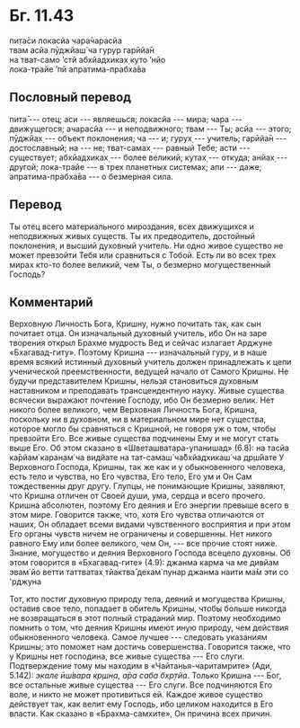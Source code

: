 # Бг. 11.43
пита̄си локасйа чара̄чарасйа<br/>
твам асйа пӯджйаш́ ча гурур гарӣйа̄н<br/>
на тват-само ’стй абхйадхиках̣ куто ’нйо<br/>
лока-трайе ’пй апратима-прабха̄ва
## Пословный перевод

пита̄ --- отец; аси --- являешься; локасйа --- мира; чара ---
движущегося; ачарасйа --- и неподвижного; твам --- Ты; асйа --- этого;
пӯджйах̣ --- объект поклонения; ча --- и; гурух̣ --- учитель; гарӣйа̄н ---
достославный; на --- не; тват-самах̣ --- равный Тебе; асти ---
существует; абхйадхиках̣ --- более великий; кутах̣ --- откуда; анйах̣ ---
другой; лока-трайе --- в трех планетных системах; апи --- даже;
апратима-прабха̄ва --- о безмерная сила.

## Перевод

Ты отец всего материального мироздания, всех движущихся и неподвижных
живых существ. Ты их предводитель, достойный поклонения, и высший
духовный учитель. Ни одно живое существо не может превзойти Тебя или
сравниться с Тобой. Есть ли во всех трех мирах кто-то более великий, чем
Ты, о безмерно могущественный Господь?

## Комментарий

Верховную Личность Бога, Кришну, нужно почитать так, как сын почитает
отца. Он изначальный духовный учитель, ибо Он на заре творения открыл
Брахме мудрость Вед и сейчас излагает Арджуне «Бхагавад-гиту». Поэтому
Кришна --- изначальный гуру, и в наше время всякий истинный духовный
учитель должен принадлежать к цепи ученической преемственности, ведущей
начало от Самого Кришны. Не будучи представителем Кришны, нельзя
становиться духовным наставником и преподавать трансцендентную науку.
Живые существа всячески выражают почтение Господу, ибо Он безмерно
велик. Нет никого более великого, чем Верховная Личность Бога, Кришна,
поскольку ни в духовном, ни в материальном мире нет существа, которое
могло бы сравняться с Кришной, не говоря уж о том, чтобы превзойти Его.
Все живые существа подчинены Ему и не могут стать выше Его. Об этом
сказано в «Шветашватара-упанишад» (6.8): на тасйа ка̄рйам̇ каран̣ам̇ ча
видйате на тат-самаш́ ча̄бхйадхикаш́ ча др̣ш́йате У Верховного Господа,
Кришны, так же как и у обыкновенного человека, есть тело и чувства, но
Его чувства, Его тело, Его ум и Он Сам тождественны друг другу. Глупцы,
не понимающие Кришны, заявляют, что Кришна отличен от Своей души, ума,
сердца и всего прочего. Кришна абсолютен, поэтому Его деяния и Его
энергии превыше всего в этом мире. Говорится также, что, хотя Его
чувства отличаются от наших, Он обладает всеми видами чувственного
восприятия и при этом Его органы чувств ничем не ограничены и
совершенны. Нет никого равного Ему или более великого, чем Он, --- все
прочие стоят ниже. Знание, могущество и деяния Верховного Господа
всецело духовны. Об этом говорится в «Бхагавад-гите» (4.9): джанма карма
ча ме дивйам эвам̇ йо ветти таттватах̣ тйактва̄ дехам̇ пунар джанма наити
ма̄м эти со 'рджуна

Тот, кто постиг духовную природу тела, деяний и могущества Кришны,
оставив свое тело, попадает в обитель Кришны, чтобы больше никогда не
возвращаться в этот полный страданий мир. Поэтому необходимо помнить о
том, что деяния Кришны имеют иную природу, чем действия обыкновенного
человека. Самое лучшее --- следовать указаниям Кришны; это поможет нам
достичь совершенства. Говорится также, что у Кришны нет господина, все
живые существа --- Его слуги. Подтверждение тому мы находим в
«Чайтанья-чаритамрите» (Ади, 5.142): *экале ӣш́вара кр̣шн̣а, а̄ра саба
бхр̣тйа*. Только Кришна --- Бог, все остальные живые существа --- Его
слуги. Все подчиняются Его воле, и никто не может противиться ей. Каждое
живое существо действует так, как велит ему Господь, ибо целиком
находится в Его власти. Как сказано в «Брахма-самхите», Он причина всех
причин.
